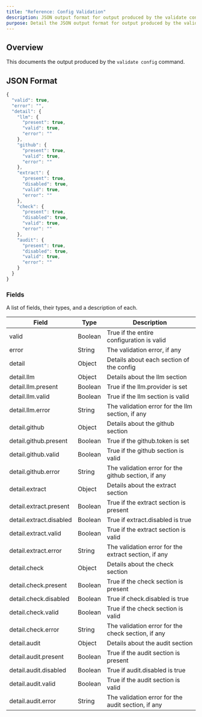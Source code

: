 ```yaml
---
title: "Reference: Config Validation"
description: JSON output format for output produced by the validate config command
purpose: Detail the JSON output format for output produced by the validate config command
---
```

## Overview
This documents the output produced by the `validate config` command.

## JSON Format
```js
{
  "valid": true,
  "error": "",
  "detail": {
    "llm": {
      "present": true,
      "valid": true,
      "error": ""
    },
    "github": {
      "present": true,
      "valid": true,
      "error": ""
    },
    "extract": {
      "present": true,
      "disabled": true,
      "valid": true,
      "error": ""
    },
    "check": {
      "present": true,
      "disabled": true,
      "valid": true,
      "error": ""
    },
    "audit": {
      "present": true,
      "disabled": true,
      "valid": true,
      "error": ""
    }
  }
}
```

### Fields
A list of fields, their types, and a description of each.

| Field | Type | Description |
|-------|------|-------------|
| valid | Boolean | True if the entire configuration is valid |
| error | String | The validation error, if any |
| detail | Object | Details about each section of the config |
| detail.llm | Object | Details about the llm section |
| detail.llm.present | Boolean | True if the llm.provider is set |
| detail.llm.valid | Boolean | True if the llm section is valid |
| detail.llm.error | String | The validation error for the llm section, if any |
| detail.github | Object | Details about the github section |
| detail.github.present | Boolean | True if the github.token is set |
| detail.github.valid | Boolean | True if the github section is valid |
| detail.github.error | String | The validation error for the github section, if any |
| detail.extract | Object | Details about the extract section |
| detail.extract.present | Boolean | True if the extract section is present |
| detail.extract.disabled | Boolean | True if extract.disabled is true |
| detail.extract.valid | Boolean | True if the extract section is valid |
| detail.extract.error | String | The validation error for the extract section, if any |
| detail.check | Object | Details about the check section |
| detail.check.present | Boolean | True if the check section is present |
| detail.check.disabled | Boolean | True if check.disabled is true |
| detail.check.valid | Boolean | True if the check section is valid |
| detail.check.error | String | The validation error for the check section, if any |
| detail.audit | Object | Details about the audit section |
| detail.audit.present | Boolean | True if the audit section is present |
| detail.audit.disabled | Boolean | True if audit.disabled is true |
| detail.audit.valid | Boolean | True if the audit section is valid |
| detail.audit.error | String | The validation error for the audit section, if any |